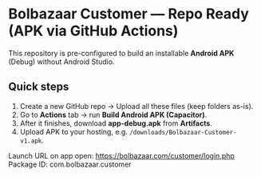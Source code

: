 # Bolbazaar Customer — Repo Ready (APK via GitHub Actions)

This repository is pre-configured to build an installable **Android APK** (Debug) without Android Studio.

## Quick steps
1) Create a new GitHub repo → Upload all these files (keep folders as-is).
2) Go to **Actions** tab → run **Build Android APK (Capacitor)**.
3) After it finishes, download **app-debug.apk** from **Artifacts**.
4) Upload APK to your hosting, e.g. `/downloads/Bolbazaar-Customer-v1.apk`.

Launch URL on app open: https://bolbazaar.com/customer/login.php
Package ID: com.bolbazaar.customer